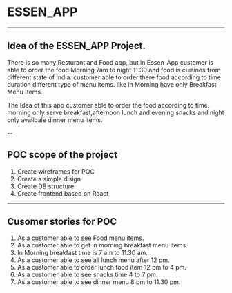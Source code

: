 # ESSEN_APP

---


## Idea of the ESSEN_APP Project.

There is so many Resturant and Food app, but in Essen_App customer is able to order the food Morning 7am to night 11.30 and food is cuisines from different state of India. customer able to order there food according to time duration different type of menu items. like in Morning have only Breakfast Menu Items.

The Idea of this app customer able to order the food according to time. morning only serve breakfast,afternoon lunch and evening snacks and night only availbale dinner menu items.

--

## POC scope of the project

1. Create wireframes for POC
2. Create a simple disign
3. Create DB structure
4. Create frontend based on React

---

## Cusomer stories for POC

1. As a customer able to see Food menu items.
2. As a customer able to get in morning breakfast menu items.
3. In Morning breakfast time is 7 am to 11.30 am.
4. As a customer able to see all lunch menu after 12 pm.
5. As a customer able to order lunch food item 12 pm to 4 pm.
6. As a customer able to see snacks time 4 to 7 pm.
7. As a customer able to see dinner menu 8 pm to 11.30 pm.
